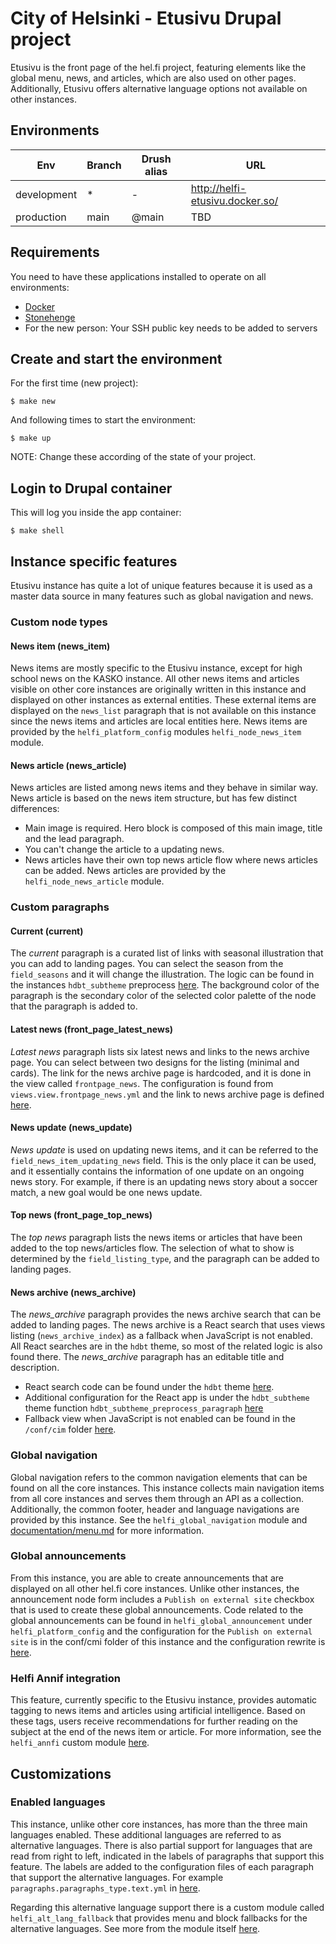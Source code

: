 # City of Helsinki - Etusivu Drupal project

Etusivu is the front page of the hel.fi project, featuring elements like the global menu, news, and articles, which are
also used on other pages. Additionally, Etusivu offers alternative language options not available on other instances.

## Environments

Env | Branch | Drush alias | URL
--- | ------ | ----------- | ---
development | * | - | http://helfi-etusivu.docker.so/
production | main | @main | TBD

## Requirements

You need to have these applications installed to operate on all environments:

- [Docker](https://github.com/druidfi/guidelines/blob/master/docs/docker.md)
- [Stonehenge](https://github.com/druidfi/stonehenge)
- For the new person: Your SSH public key needs to be added to servers

## Create and start the environment

For the first time (new project):

``
$ make new
``

And following times to start the environment:

``
$ make up
``

NOTE: Change these according of the state of your project.

## Login to Drupal container

This will log you inside the app container:

```
$ make shell
```

## Instance specific features

Etusivu instance has quite a lot of unique features because it is used as a master data source in many features such as
global navigation and news.

### Custom node types

#### News item (news_item)

News items are mostly specific to the Etusivu instance, except for high school news on the KASKO instance. All other
news items and articles visible on other core instances are originally written in this instance and displayed on other
instances as external entities. These external items are displayed on the `news_list` paragraph that is not available
on this instance since the news items and articles are local entities here. News items are provided by the
`helfi_platform_config` modules `helfi_node_news_item` module.

#### News article (news_article)

News articles are listed among news items and they behave in similar way. News article is based on the news item
structure‚ but has few distinct differences:
- Main image is required. Hero block is composed of this main image, title and the lead paragraph.
- You can't change the article to a updating news.
- News articles have their own top news article flow where news articles can be added.
News articles are provided by the `helfi_node_news_article` module.

### Custom paragraphs

#### Current (current)

The _current_ paragraph is a curated list of links with seasonal illustration that you can add to landing pages. You
can select the season from the `field_seasons` and it will change the illustration. The logic can be found in the
instances `hdbt_subtheme` preprocess [here](https://github.com/City-of-Helsinki/drupal-helfi-etusivu/blob/e2643195b8fc2989da835313c052ae533b8e0143/public/themes/custom/hdbt_subtheme/hdbt_subtheme.theme#L108). The background color of the paragraph is the secondary color of the
selected color palette of the node that the paragraph is added to.

#### Latest news (front_page_latest_news)

_Latest news_ paragraph lists six latest news and links to the news archive page. You can select between two designs
for the listing (minimal and cards). The link for the news archive page is hardcoded, and it is done in the view called
`frontpage_news`. The configuration is found from `views.view.frontpage_news.yml` and the link to news archive page is
defined [here](https://github.com/City-of-Helsinki/drupal-helfi-etusivu/blob/e2643195b8fc2989da835313c052ae533b8e0143/conf/cmi/views.view.frontpage_news.yml#L594).

#### News update (news_update)

_News update_ is used on updating news items, and it can be referred to the `field_news_item_updating_news` field. This
is the only place it can be used, and it essentially contains the information of one update on an ongoing news story.
For example, if there is an updating news story about a soccer match, a new goal would be one news update.

#### Top news (front_page_top_news)

The _top news_ paragraph lists the news items or articles that have been added to the top news/articles flow. The
selection of what to show is determined by the `field_listing_type`, and the paragraph can be added to landing pages.

#### News archive (news_archive)

The _news_archive_ paragraph provides the news archive search that can be added to landing pages. The news archive is
a React search that uses views listing (`news_archive_index`) as a fallback when JavaScript is not enabled. All React
searches are in the `hdbt` theme, so most of the related logic is also found there. The _news_archive_ paragraph has an
editable title and description.
- React search code can be found under the `hdbt` theme [here](https://github.com/City-of-Helsinki/drupal-hdbt/tree/main/src/js/react/apps/news-archive).
- Additional configuration for the React app is under the `hdbt_subtheme` theme function
`hdbt_subtheme_preprocess_paragraph` [here](https://github.com/City-of-Helsinki/drupal-helfi-etusivu/blob/dev/public/themes/custom/hdbt_subtheme/hdbt_subtheme.theme)
- Fallback view when JavaScript is not enabled can be found in the `/conf/cim` folder [here](https://github.com/City-of-Helsinki/drupal-helfi-etusivu/blob/dev/conf/cmi/views.view.news_archive_index.yml).

### Global navigation

Global navigation refers to the common navigation elements that can be found on all the core instances. This instance
collects main navigation items from all core instances and serves them through an API as a collection. Additionally, the
common footer, header and language navigations are provided by this instance. See the `helfi_global_navigation` module
and [documentation/menu.md](/documentation/menu.md) for more information.

### Global announcements

From this instance, you are able to create announcements that are displayed on all other hel.fi core instances. Unlike
other instances, the announcement node form includes a `Publish on external site` checkbox that is used to create these
global announcements. Code related to the global announcements can be found in `helfi_global_announcement` under
`helfi_platform_config` and the configuration for the `Publish on external site` is in the conf/cmi folder of this
instance and the configuration rewrite is [here](https://github.com/City-of-Helsinki/drupal-helfi-etusivu/blob/e2643195b8fc2989da835313c052ae533b8e0143/public/modules/custom/helfi_etusivu_config/config/rewrite/core.entity_form_display.node.announcement.default.yml).

### Helfi Annif integration

This feature, currently specific to the Etusivu instance, provides automatic tagging to news items and articles using
artificial intelligence.  Based on these tags, users receive recommendations for further reading on the subject at the
end of the news item or article. For more information, see the `helfi_annfi` custom module [here](https://github.com/City-of-Helsinki/drupal-helfi-etusivu/tree/dev/public/modules/custom/helfi_annif).

## Customizations

### Enabled languages

This instance, unlike other core instances, has more than the three main languages enabled. These additional languages
are referred to as alternative languages. There is also partial support for languages that are read from right to left,
indicated in the labels of paragraphs that support this feature. The labels are added to the configuration files of
each paragraph that support the alternative languages. For example `paragraphs.paragraphs_type.text.yml` in [here](https://github.com/City-of-Helsinki/drupal-helfi-etusivu/blob/dev/conf/cmi/paragraphs.paragraphs_type.text.yml).

Regarding this alternative language support there is a custom module called `helfi_alt_lang_fallback` that provides
menu and block fallbacks for the alternative languages. See more from the module itself [here](https://github.com/City-of-Helsinki/drupal-helfi-etusivu/tree/dev/public/modules/custom/helfi_alt_lang_fallback).
